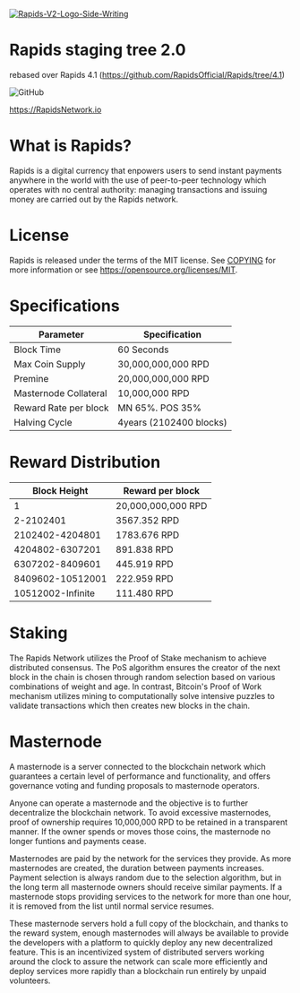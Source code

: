 <a href="https://imgbb.com/"><img src="https://i.ibb.co/Cwdp2XM/Rapids-V2-Logo-Side-Writing.png" alt="Rapids-V2-Logo-Side-Writing" border="0"></a>

Rapids staging tree 2.0
=======================

rebased over Rapids 4.1 (https://github.com/RapidsOfficial/Rapids/tree/4.1)


![GitHub](https://img.shields.io/github/license/mashape/apistatus.svg)


https://RapidsNetwork.io

What is Rapids?
=================================================
Rapids is a digital currency that enpowers users to send instant payments anywhere in the world with the use of peer-to-peer technology which operates with no central authority: managing transactions and issuing money are carried out by the Rapids network.

License
=================================================
Rapids is released under the terms of the MIT license. See [COPYING](https://github.com/RapidsOfficial/Rapids/blob/develop/COPYING) for more information or see https://opensource.org/licenses/MIT.

Specifications
=================================================
|      **Parameter**    |   **Specification**       | 
|-----------------------|---------------------------|
| Block Time            | 60 Seconds                |
| Max Coin Supply       | 30,000,000,000 RPD        |
| Premine               | 20,000,000,000 RPD        |
| Masternode Collateral | 10,000,000 RPD            |
| Reward Rate per block | MN 65%. POS 35%           |    
| Halving Cycle         | 4years (2102400 blocks)   |

Reward Distribution
=================================================
|  **Block Height**  | **Reward per block** 
|--------------------|-----------------------|
| 1                  |  20,000,000,000 RPD   | 
| 2-2102401          |  3567.352 RPD         |
| 2102402-4204801    |  1783.676 RPD         | 
| 4204802-6307201    |  891.838 RPD          |
| 6307202-8409601    |  445.919 RPD          | 
| 8409602-10512001   |  222.959 RPD          | 
| 10512002-Infinite  |  111.480 RPD          | 

Staking
=================================================
The Rapids Network utilizes the Proof of Stake mechanism to achieve distributed consensus. The PoS algorithm ensures the creator of the next block in the chain is chosen through random selection based on various combinations of weight and age. In contrast, Bitcoin's Proof of Work mechanism utilizes mining to computationally solve intensive puzzles to validate transactions which then creates new blocks in the chain.

Masternode
=================================================
A masternode is a server connected to the blockchain network which guarantees a certain level of performance and functionality, and offers governance voting and funding proposals to masternode operators. 

Anyone can operate a masternode and the objective is to further decentralize the blockchain network. To avoid excessive masternodes, proof of ownership requires 10,000,000 RPD to be retained in a transparent manner. If the owner spends or moves those coins, the masternode no longer funtions and payments cease.

Masternodes are paid by the network for the services they provide. As more masternodes are created, the duration between payments increases. Payment selection is always random due to the selection algorithm, but in the long term all masternode owners should receive similar payments. If a masternode stops providing services to the network for more than one hour, it is removed from the list until normal service resumes.

These masternode servers hold a full copy of the blockchain, and thanks to the reward system, enough masternodes will always be available to provide the developers with a platform to quickly deploy any new decentralized feature. This is an incentivized system of distributed servers working around the clock to assure the network can scale more efficiently and deploy services more rapidly than a blockchain run entirely by unpaid volunteers.
